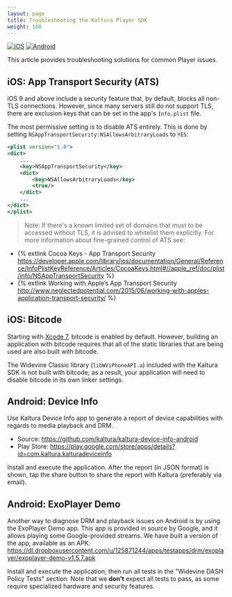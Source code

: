 ```yaml
---
layout: page
title: Troubleshooting the Kaltura Player SDK
weight: 160
---
```


[![iOS](https://img.shields.io/badge/iOS-Supported-green.svg)](https://github.com/kaltura/player-sdk-native-ios) 
[![Android](https://img.shields.io/badge/Android-Supported-green.svg)](https://github.com/kaltura/player-sdk-native-ios)

This article provides troubleshooting solutions for common Player issues.

## iOS: App Transport Security (ATS)  

iOS 9 and above include a security feature that, by default, blocks all non-TLS connections.
However, since many servers still do not support TLS, there are exclusion keys that can be set in the
app's `Info.plist` file.

The most permissive setting is to disable ATS entirely. This is done by setting
`NSAppTransportSecurity:NSAllowsArbitraryLoads` to `YES`:

```xml
<plist version="1.0">
<dict>
	...
	<key>NSAppTransportSecurity</key>
	<dict>
		<key>NSAllowsArbitraryLoads</key>
		<true/>
	</dict>
	...
</dict>
</plist>
```

> Note: If there's a known limited set of domains that must to be accessed without TLS, it is advised to 
whitelist them explicitly. For more information about fine-grained control of ATS see:
* {% extlink Cocoa Keys - App Transport Security https://developer.apple.com/library/ios/documentation/General/Reference/InfoPlistKeyReference/Articles/CocoaKeys.html#//apple_ref/doc/plist/info/NSAppTransportSecurity %}
* {% extlink Working with Apple’s App Transport Security http://www.neglectedpotential.com/2015/06/working-with-apples-application-transport-security/ %}

## iOS: Bitcode  

Starting with [Xcode 7](https://developer.apple.com/library/ios/releasenotes/DeveloperTools/RN-Xcode/Chapters/xc7_release_notes.html),
bitcode is enabled by default. However, building an application with bitcode requires that all of the static libraries that are being used are also built with bitcode.

The Widevine Classic library (`libWViPhoneAPI.a`) included with the Kaltura SDK is not built with bitcode; as a result,
your application will need to disable bitcode in its own linker settings.

## Android: Device Info

Use Kaltura Device Info app to generate a report of device capabilities with regards to media playback and DRM. 
- Source: https://github.com/kaltura/kaltura-device-info-android
- Play Store: https://play.google.com/store/apps/details?id=com.kaltura.kalturadeviceinfo

Install and execute the application. After the report (in JSON format) is shown, tap the share button to share the report with Kaltura (preferably via email).

## Android: ExoPlayer Demo

Another way to diagnose DRM and playback issues on Android is by using the ExoPlayer Demo app. This app is provided in source by Google, and it allows playing some Google-provided streams.
We have built a version of the app, available as an APK:
https://dl.dropboxusercontent.com/u/125871244/apps/testapps/drm/exoplayer/exoplayer-demo-v1.5.7.apk

Install and execute the application, then run all tests in the "Widevine DASH Policy Tests" section. Note that we **don't** expect all tests to pass, as some require specialized hardware and security features.
